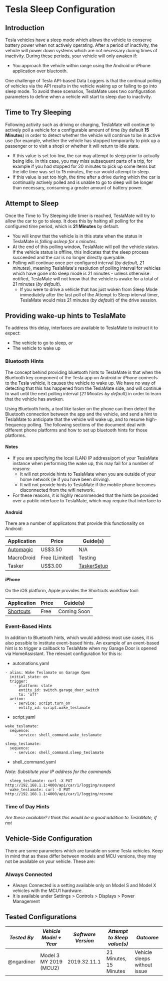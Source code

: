 # Tesla Sleep Configuration

## Introduction

Tesla vehicles have a sleep mode which allows the vehicle to conserve battery power when not actively operating. After a period of inactivity, the vehicle will power down systems which are not necessary during times of inactivity. During these periods, your vehicle will only awaken if:

  * You approach the vehicle within range using the Android or iPhone application over bluetooth.

One challenge of Tesla API-based Data Loggers is that the continual polling of vehicles via the API results in the vehicle waking up or failing to go into sleep mode. To avoid these scenarios, TeslaMate uses two configuration parameters to define when a vehicle will start to sleep due to inactivity.

## Time to Try Sleeping

Following activity such as driving or charging, TeslaMate will continue to actively poll a vehicle for a configurable amount of time (by default **15 Minutes**) in order to detect whether the vehicle will continue to be in active use (for example, whether the vehicle has stopped temporarily to pick up a passenger or to visit a shop) or whether it will return to idle state.

  * If this value is set too low, the car may attempt to sleep prior to actually being idle. In this case, you may miss subsequent parts of a trip, for example if you had stopped for 20 minutes to pick up some items but the idle time was set to 15 minutes, the car would attempt to sleep.
  * If this value is set too high, the time after a drive during which the car is continually actively polled and is unable to go to sleep will be longer than necessary, consuming a greater amount of battery power.

## Attempt to Sleep

Once the Time to Try Sleeping idle timer is reached, TeslaMate will try to allow the car to go to sleep. It does this by halting all polling for the configured time period, which is **21 Minutes** by default. 

  * You will know that the vehicle is in this state when the status in TeslaMate is *falling asleep for x minutes*.
  * At the end of this polling window, TeslaMate will poll the vehicle status. If the vehicle status is offline, this indicates that the sleep process succeeded and the car is no longer directly queryable.
  * Polling will continue once per configured interval (*by default, 21 minutes*), meaning TeslaMate's resolution of polling interval for vehicles which have gone into sleep mode is 21 minutes - unless otherwise notified, TeslaMate will not know that the vehicle is awake for a total of 21 minutes (*by default*).
     * If you were to drive a vehicle that has just woken from Sleep Mode immediately after the last poll of the Attempt to Sleep interval timer, TeslaMate would miss 21 minutes (*by default*) of the drive session.
     
## Providing wake-up hints to TeslaMate

To address this delay, interfaces are available to TeslaMate to instruct it to expect:

  * The vehicle to go to sleep, *or*
  * The vehicle to wake up

### Bluetooth Hints

The concept behind providing bluetooth hints to TeslaMate is that when the Bluetooth key component of the Tesla app on Android or iPhone connects to the Tesla vehicle, it causes the vehicle to wake up. We have no way of detecting that this has happened from the TeslaMate side, and will continue to wait until the next polling interval (*21 Minutes by default*) in order to learn that the vehicle has awoken.

Using Bluetooth hints, a tool like tasker on the phone can then detect the Bluetooth connection between the app and the vehicle, and send a hint to TeslaMate to anticipate that the vehicle will wake up, and to resume high-frequency polling. The following sections of the document deal with different phone platforms and how to set up bluetooth hints for those platforms.

#### Notes

  * If you are specifying the local (LAN) IP address/port of your TeslaMate instance when performing the wake up, this may fail for a number of reasons:
     * It will not provide hints to TeslaMate when you are outside of your home network (ie if you have been driving).
     * It will not provide hints to TeslaMate if the mobile phone becomes disconnected from the wifi network.
  * For these reasons, it is highly recommended that the hints be provided over a public interface to TeslaMate, which may require that interface to 

#### Android

There are a number of applicatons that provide this functionality on Android:

| Application | Price   | Guide(s) |
| ----------- |---------|----------|
| [Automagic](https://play.google.com/store/apps/details?id=ch.gridvision.ppam.androidautomagic&hl=en_AU)   | US$3.50 | N/A |
| MacroDroid  | Free (Limited)   | Testing |
| Tasker      | US$3.00 | [TaskerSetup](TaskerSetup.md) |

#### iPhone

On the iOS platform, Apple provides the Shortcuts workflow tool:

| Application | Price   | Guide(s) |
| ----------- |---------|----------|
| [Shortcuts](https://apps.apple.com/us/app/shortcuts/id915249334)   | Free    | Coming Soon |

### Event-Based Hints

In addition to Bluetooth hints, which would address most use cases, it is also possible to institute event-based hints. An example of an event-based hint is to trigger a callback to TeslaMate when my Garage Door is opened via HomeAssistant. The relevant configuration for this is:

  * automations.yaml
```
- alias: Wake Teslamate on Garage Open
  initial_state: on
  trigger:
    - platform: state
      entity_id: switch.garage_door_switch
      to: 'off'
  action:
    - service: script.turn_on
      entity_id: script.wake_teslamate
```

  * script.yaml
```
wake_teslamate:
  sequence:
    - service: shell_command.wake_teslamate

sleep_teslamate:
  sequence:
    - service: shell_command.sleep_teslamate
```

  * shell_command.yaml

_Note: Substitute your IP address for the commands_
```
  sleep_teslamate: curl -X PUT http://192.168.1.1:4000/api/car/1/logging/suspend
  wake_teslamate: curl -X PUT http://192.168.1.1:4000/api/car/1/logging/resume
```

### Time of Day Hints

_Are these available? I think this would be a good addition to TeslaMate, if not_

## Vehicle-Side Configuration

There are some parameters which are tunable on some Tesla vehicles. Keep in mind that as these differ between models and MCU versions, they may not be available on your vehicle. These are:

### Always Connected

   * Always Connected is a setting available only on Model S and Model X vehicles with the MCU1 hardware.
   * It is available under Settings > Controls > Displays > Power Management
   
## Tested Configurations

| *Tested By* | *Vehicle Model + Year* | *Software Version* | *Attempt to Sleep value(s)* | *Outcome*                    |
| ----------- | ---------------------- | ------------------ | ------------------------ | ---------------------------- |
| @ngardiner  | Model 3 MY 2019 (MCU2) | 2019.32.11.1       | 21 Minutes, 15 Minutes   | Vehicle sleeps without issue |
